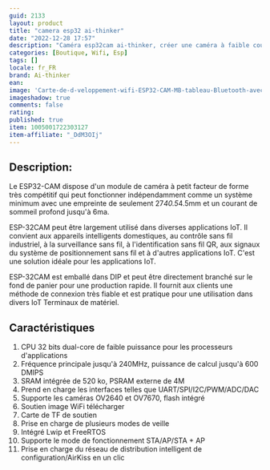 ```yaml
---
guid: 2133
layout: product 
title: "camera esp32 ai-thinker"
date: "2022-12-28 17:57"
description: "Caméra esp32cam ai-thinker, créer une caméra à faible cout"
categories: [Boutique, Wifi, Esp]
tags: []
locale: fr_FR
brand: Ai-thinker
ean: 
image: 'Carte-de-d-veloppement-wifi-ESP32-CAM-MB-tableau-Bluetooth-avec-cam-ra-OV2640-micro-USB.jpg'
imageshadow: true
comments: false
rating:  
published: true
item: 1005001722303127
item-affiliate: "_DdM3OIj"
---
```


## Description:
 
Le ESP32-CAM dispose d'un module de caméra à petit facteur de forme très compétitif qui peut fonctionner indépendamment comme un système minimum avec une empreinte de seulement 27*40.5*4.5mm et un courant de sommeil profond jusqu'à 6ma.

ESP-32CAM peut être largement utilisé dans diverses applications IoT. Il convient aux appareils intelligents domestiques, au contrôle sans fil industriel, à la surveillance sans fil, à l'identification sans fil QR, aux signaux du système de positionnement sans fil et à d'autres applications IoT. C'est une solution idéale pour les applications IoT.

ESP-32CAM est emballé dans DIP et peut être directement branché sur le fond de panier pour une production rapide. Il fournit aux clients une méthode de connexion très fiable et est pratique pour une utilisation dans divers IoT
Terminaux de matériel.

## Caractéristiques

1. CPU 32 bits dual-core de faible puissance pour les processeurs d'applications
2. Fréquence principale jusqu'à 240MHz, puissance de calcul jusqu'à 600 DMIPS
3. SRAM intégrée de 520 ko, PSRAM externe de 4M
4. Prend en charge les interfaces telles que UART/SPI/I2C/PWM/ADC/DAC
5. Supporte les caméras OV2640 et OV7670, flash intégré
6. Soutien image WiFi télécharger
7. Carte de TF de soutien
8. Prise en charge de plusieurs modes de veille
9. Intégré Lwip et FreeRTOS
10. Supporte le mode de fonctionnement STA/AP/STA + AP
11. Prise en charge du réseau de distribution intelligent de configuration/AirKiss en un clic

